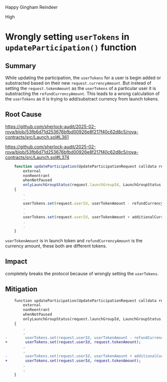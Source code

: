 Happy Gingham Reindeer

High

# Wrongly setting `userTokens` in `updateParticipation()` function

## Summary

While updating the participation, the `userTokens` for a user is begin added or substracted based on their new `request.currencyAmount`. But instead of setting the `request.tokenAmount` as the `userTokens` of a particular user it is substracting the `refundCurrencyAmount`. This leads to a wrong calculation of the `userTokens` as it is trying to add/substract currency from launch tokens.

## Root Cause

https://github.com/sherlock-audit/2025-02-rova/blob/53fb6d71d253676bfbd00926e8f217f40c62d8c5/rova-contracts/src/Launch.sol#L361

https://github.com/sherlock-audit/2025-02-rova/blob/53fb6d71d253676bfbd00926e8f217f40c62d8c5/rova-contracts/src/Launch.sol#L374

```javascript
    function updateParticipation(UpdateParticipationRequest calldata request, bytes calldata signature)
        external
        nonReentrant
        whenNotPaused
        onlyLaunchGroupStatus(request.launchGroupId, LaunchGroupStatus.ACTIVE)
    {
        .
        .
        userTokens.set(request.userId, userTokenAmount - refundCurrencyAmount);
        .
        .
        userTokens.set(request.userId, userTokenAmount + additionalCurrencyAmount);
        .
        .
    }
```

`userTokenAmount` is in launch token and `refundCurrencyAmount` is the currency amount, these both are different tokens.

## Impact

completely breaks the protocol because of wrongly setting the `userTokens`.

## Mitigation

```diff
    function updateParticipation(UpdateParticipationRequest calldata request, bytes calldata signature)
        external
        nonReentrant
        whenNotPaused
        onlyLaunchGroupStatus(request.launchGroupId, LaunchGroupStatus.ACTIVE)
    {
        .
        .
-        userTokens.set(request.userId, userTokenAmount - refundCurrencyAmount);
+        userTokens.set(request.userId, request.tokenAmount);
        .
        .
-        userTokens.set(request.userId, userTokenAmount + additionalCurrencyAmount);
+        userTokens.set(request.userId, request.tokenAmount);
        .
        .
    }
```
